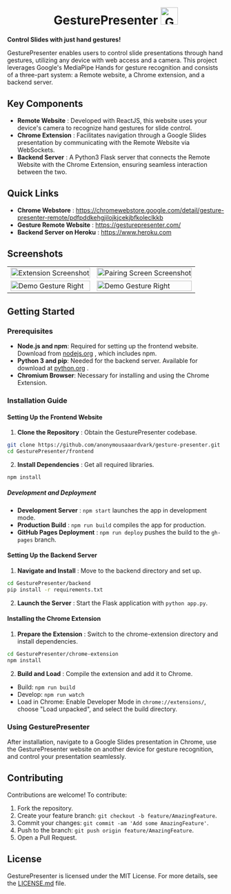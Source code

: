 <h1 align="center">
  GesturePresenter
  <img src="https://github.com/AnonymousAAArdvark/GesturePresenter/blob/main/frontend/src/assets/logo.png" width="40" height="40" alt="GesturePresenter Logo"/>
</h1>


**Control Slides with just hand gestures!**

GesturePresenter enables users to control slide presentations through hand gestures, utilizing any device with web access and a camera. This project leverages Google's MediaPipe Hands for gesture recognition and consists of a three-part system: a Remote website, a Chrome extension, and a backend server.

## Key Components 
- **Remote Website** : Developed with ReactJS, this website uses your device's camera to recognize hand gestures for slide control. 
- **Chrome Extension** : Facilitates navigation through a Google Slides presentation by communicating with the Remote Website via WebSockets. 
- **Backend Server** : A Python3 Flask server that connects the Remote Website with the Chrome Extension, ensuring seamless interaction between the two.
## Quick Links 
- **Chrome Webstore** : https://chromewebstore.google.com/detail/gesture-presenter-remote/pdfpddkehgjilojkjcekjbfkoleclkkb
- **Gesture Remote Website** : https://gesturepresenter.com/
- **Backend Server on Heroku** : https://www.heroku.com
## Screenshots
<table>
  <tr>
    <td><img src="https://lh3.googleusercontent.com/o8aGS4zceshid4rtJhn4aU5qhKl5S4hkjMqN2HtFyYTzEXFmCAbAZcXKm0BjU16CAQiqUkE_uIO52Q2s5xQOenKEqQ=s1600-w1600-h1000" alt="Extension Screenshot" style="width: 100%; max-width: 600px;"/></td>
    <td><img src="https://lh3.googleusercontent.com/tvibZs0AAzKvE0B5t39gGUcsOga47C-Fnx2nnLiaERxSFPCQX-ZdPKBR1cKI8xSgaKqrwTCwE2guPvWZT1lvbWJJEA=s1280-w1280-h800" alt="Pairing Screen Screenshot" style="width: 100%; max-width: 600px;"/></td>
  </tr>
  <tr>
    <td><img src="https://lh3.googleusercontent.com/w4GUV-f_twURLcmYQqrENRvZ59GXFGGiW8wWsalwWW1Por54TbpX-o3Fwg8b1z6IJlwn8x20wTTsOkGTbCqsxlr0kw=s1600-w1600-h1000" alt="Demo Gesture Right" style="width: 100%; max-width: 600px;"/></td>
    <td><img src="https://lh3.googleusercontent.com/I6-zaEHLxCnGiUH7n6kwBQIZCJK7ZJdxBOJ7OVX1X7XAUGQGtNGDWVJMIUlS6-Z-hppxa5P0kVaQQ3EIH5_kBVOXPw=s1600-w1600-h1000" alt="Demo Gesture Right" style="width: 100%; max-width: 600px;"/></td>
  </tr>
</table>

## Getting Started
### Prerequisites 
- **Node.js and npm**: Required for setting up the frontend website. Download from [nodejs.org](https://nodejs.org/) , which includes npm. 
- **Python 3 and pip**: Needed for the backend server. Available for download at [python.org](https://python.org/) . 
- **Chromium Browser**: Necessary for installing and using the Chrome Extension.
### Installation Guide
#### Setting Up the Frontend Website 
1. **Clone the Repository** : Obtain the GesturePresenter codebase.

```bash
git clone https://github.com/anonymousaaardvark/gesture-presenter.git
cd GesturePresenter/frontend
``` 
2. **Install Dependencies** : Get all required libraries.

```bash
npm install
```
##### Development and Deployment 
- **Development Server** : `npm start` launches the app in development mode. 
- **Production Build** : `npm run build` compiles the app for production. 
- **GitHub Pages Deployment** : `npm run deploy` pushes the build to the `gh-pages` branch.
#### Setting Up the Backend Server 
1. **Navigate and Install** : Move to the backend directory and set up.

```bash
cd GesturePresenter/backend
pip install -r requirements.txt
``` 
2. **Launch the Server** : Start the Flask application with `python app.py`.
#### Installing the Chrome Extension 
1. **Prepare the Extension** : Switch to the chrome-extension directory and install dependencies.

```bash
cd GesturePresenter/chrome-extension
npm install
``` 
2. **Build and Load** : Compile the extension and add it to Chrome. 
- Build: `npm run build`
- Develop: `npm run watch` 
- Load in Chrome: Enable Developer Mode in `chrome://extensions/`, choose "Load unpacked", and select the build directory.
### Using GesturePresenter

After installation, navigate to a Google Slides presentation in Chrome, use the GesturePresenter website on another device for gesture recognition, and control your presentation seamlessly.
## Contributing

Contributions are welcome! To contribute:
1. Fork the repository. 
2. Create your feature branch: `git checkout -b feature/AmazingFeature`. 
3. Commit your changes: `git commit -am 'Add some AmazingFeature'`. 
4. Push to the branch: `git push origin feature/AmazingFeature`.
5. Open a Pull Request.
## License

GesturePresenter is licensed under the MIT License. For more details, see the [LICENSE.md](https://github.com/AnonymousAAArdvark/GesturePresenter/blob/main/LICENSE)  file.
